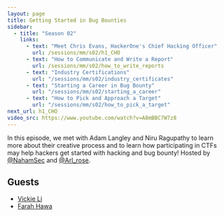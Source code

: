 ```yaml
---
layout: page
title: Getting Started in Bug Bounties
sidebar:
  - title: "Season 02"
    links:
      - text: "Meet Chris Evans, HackerOne's Chief Hacking Officer"
        url: /sessions/mm/s02/h1_CHO
      - text: "How to Communicate and Write a Report"
        url: /sessions/mm/s02/how_to_write_reports
      - text: "Industry Certifications"
        url: "/sessions/mm/s02/industry_certificates"
      - text: "Starting a Career in Bug Bounty"
        url: "/sessions/mm/s02/starting_a_career"        
      - text: "How to Pick and Approach a Target"
        url: "/sessions/mm/s02/how_to_pick_a_target"   
next_url: h1_CHO
video_src: https://www.youtube.com/watch?v=A8mBBC7W7z8
---
```


In this episode, we met with Adam Langley and Niru Ragupathy to learn more about their creative process and to learn how participating in CTFs may help hackers get started with hacking and bug bounty! Hosted by [@NahamSec](https://twitter.com/NahamSec) and [@Arl_rose](https://twitter.com/arl_rose).

Guests
-----------------
- [Vickie Li](https://twitter.com/vickieli7)
- [Farah Hawa](https://twitter.com/Farah_Hawaa) 
